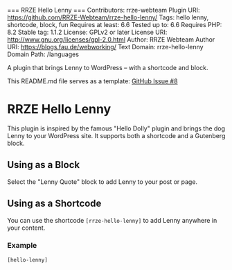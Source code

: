=== RRZE Hello Lenny ===
Contributors: rrze-webteam
Plugin URI: https://github.com/RRZE-Webteam/rrze-hello-lenny/
Tags: hello lenny, shortcode, block, fun
Requires at least: 6.6
Tested up to: 6.6
Requires PHP: 8.2
Stable tag: 1.1.2
License: GPLv2 or later
License URI: http://www.gnu.org/licenses/gpl-2.0.html
Author: RRZE Webteam
Author URI: https://blogs.fau.de/webworking/
Text Domain: rrze-hello-lenny
Domain Path: /languages

A plugin that brings Lenny to WordPress – with a shortcode and block.

This README.md file serves as a template: [GitHub Issue #8](https://github.com/RRZE-Webteam/rrze-hello-lenny/issues/8)

# RRZE Hello Lenny

This plugin is inspired by the famous "Hello Dolly" plugin and brings the dog Lenny to your WordPress site. It supports both a shortcode and a Gutenberg block.

## Using as a Block

Select the "Lenny Quote" block to add Lenny to your post or page.

## Using as a Shortcode

You can use the shortcode `[rrze-hello-lenny]` to add Lenny anywhere in your content.

### Example

```html
[hello-lenny]


